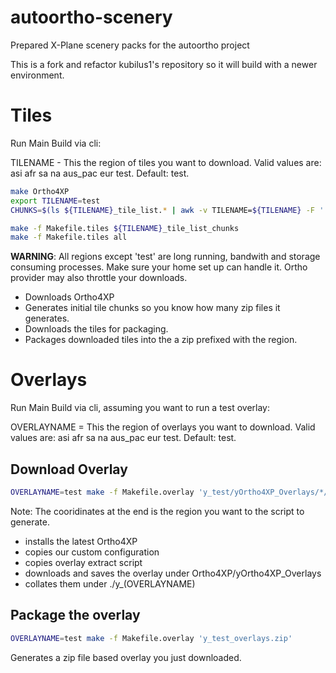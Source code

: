 # autoortho-scenery
Prepared X-Plane scenery packs for the autoortho project

This is a fork and refactor kubilus1's repository so it will build with a newer environment.

# Tiles

Run Main Build via cli:

TILENAME - This the region of tiles you want to download. Valid values are: asi afr sa na aus_pac eur test. Default: test.

```bash
make Ortho4XP
export TILENAME=test
CHUNKS=$(ls ${TILENAME}_tile_list.* | awk -v TILENAME=${TILENAME} -F '.' '/.+/ { printf "%s\"z_" TILENAME "_%s.zip\"", sep, ""$2""; sep=", " }')

make -f Makefile.tiles ${TILENAME}_tile_list_chunks
make -f Makefile.tiles all
```

**WARNING**: All regions except 'test' are long running, bandwith and storage consuming processes. Make sure your home set up can handle it. Ortho provider may also throttle your downloads.

- Downloads Ortho4XP
- Generates initial tile chunks so you know how many zip files it generates.
- Downloads the tiles for packaging.
- Packages downloaded tiles into the a zip prefixed with the region.

# Overlays

Run Main Build via cli, assuming you want to run a test overlay:

OVERLAYNAME = This the region of overlays you want to download. Valid values are: asi afr sa na aus_pac eur test. Default: test. 

## Download Overlay

```bash
OVERLAYNAME=test make -f Makefile.overlay 'y_test/yOrtho4XP_Overlays/*/*/+00-051.dsf'
```
Note: The cooridinates at the end is the region you want to the script to generate.

- installs the latest Ortho4XP
- copies our custom configuration
- copies overlay extract script
- downloads and saves the overlay under Ortho4XP/yOrtho4XP_Overlays
- collates them under ./y_(OVERLAYNAME)

## Package the overlay

```bash
OVERLAYNAME=test make -f Makefile.overlay 'y_test_overlays.zip'
```
Generates a zip file based overlay you just downloaded.